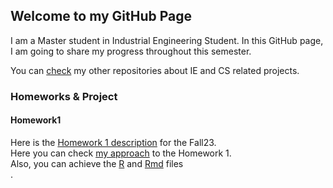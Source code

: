 ## Welcome to my GitHub Page

I am a Master student in Industrial Engineering Student. In this GitHub page, I am going to share my progress throughout this semester.

You can [check](https://github.com/anillturgut?tab=repositories) my other repositories about IE and CS related projects. 

### Homeworks & Project 

#### Homework1
Here is the [Homework 1 description](files/HW1/IE582_Fall23_Homework1.pdf) for the Fall23.<br>
Here you can check [my approach]() to the Homework 1.<br>
Also, you can achieve the [R](files/HW1/) and [Rmd](files/HW1/) files <br>.